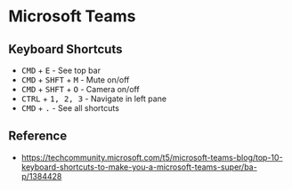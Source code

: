 # Microsoft Teams

## Keyboard Shortcuts

* <kbd>CMD</kbd> + <kbd>E</kbd> - See top bar
* <kbd>CMD</kbd> + <kbd>SHFT</kbd> + <kbd>M</kbd> - Mute on/off
* <kbd>CMD</kbd> + <kbd>SHFT</kbd> + <kbd>O</kbd> - Camera on/off
* <kbd>CTRL</kbd> + <kbd>1, 2, 3</kbd> - Navigate in left pane
* <kbd>CMD</kbd> + <kbd>.</kbd> - See all shortcuts

## Reference

* https://techcommunity.microsoft.com/t5/microsoft-teams-blog/top-10-keyboard-shortcuts-to-make-you-a-microsoft-teams-super/ba-p/1384428
